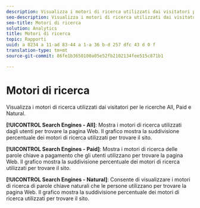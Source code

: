 ```yaml
---
description: Visualizza i motori di ricerca utilizzati dai visitatori per le ricerche All, Paid e Natural.
seo-description: Visualizza i motori di ricerca utilizzati dai visitatori per le ricerche All, Paid e Natural.
seo-title: Motori di ricerca
solution: Analytics
title: Motori di ricerca
topic: Rapporti
uuid: a 8234 a 11-ad 83-44 a 1-a 36 b-d 257 dfc 43 d 0 f
translation-type: tm+mt
source-git-commit: 86fe1b3650100a05e52fb2102134fee515c871b1

---
```



# Motori di ricerca

Visualizza i motori di ricerca utilizzati dai visitatori per le ricerche All, Paid e Natural.

**[!UICONTROL Search Engines - All]**: Mostra i motori di ricerca utilizzati dagli utenti per trovare la pagina Web. Il grafico mostra la suddivisione percentuale dei motori di ricerca utilizzati per trovare il sito.

**[!UICONTROL Search Engines - Paid]**: Mostra i motori di ricerca delle parole chiave a pagamento che gli utenti utilizzano per trovare la pagina Web. Il grafico mostra la suddivisione percentuale dei motori di ricerca utilizzati per trovare il sito.

**[!UICONTROL Search Engines - Natural]**: Consente di visualizzare i motori di ricerca di parole chiave naturali che le persone utilizzano per trovare la pagina Web. Il grafico mostra la suddivisione percentuale dei motori di ricerca utilizzati per trovare il sito.
